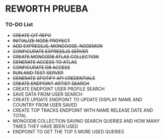 # REWORTH PRUEBA
### TO-DO List

- ~~CREATE GIT REPO~~
- ~~INITIALIZE NODE PROYECT~~
- ~~ADD EXPRESSJS, MONGOOSE, NODEMON~~ 
- ~~CONFIGURATE EXPRESSJS SERVER~~
- ~~CREATE MONGODB ATLAS COLLECTION~~
- ~~GENERATE ACCESS TO ATLAS~~
- ~~CONFIGURATE DB ACCESS~~
- ~~RUN AND TEST SERVER~~
- ~~GENERATE SPOTIFY API CREDENTIALS~~
- ~~CREATE ENDPOINT ARTIST SEARCH~~
- CREATE ENDPOINT USER PROFILE SEARCH
- SAVE DATA FROM USER SEARCH
- CREATE UPDATE ENDPOINT TO UPDATE DISPLAY NAME AND COUNTRY FROM USER SAVED
- CREATE TOP TRACKS ENDPOINT WITH NAME RELEASE DATE AND TOTAL
- MONGODB COLLECTION SAVING SEARCH QUERIES AND HOW MANY TIMES THEY HAVE BEEN USED
- ENDPOINT TO GET THE TOP 5 MORE USED QUERIES